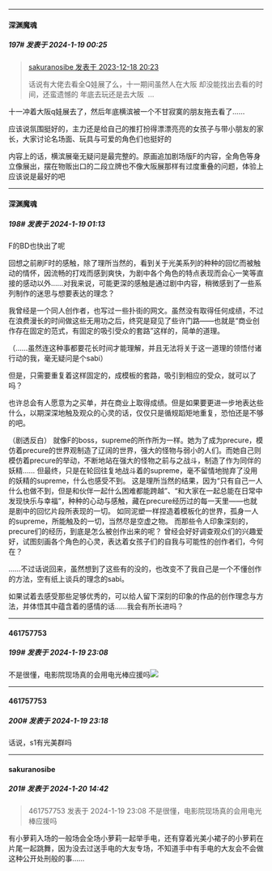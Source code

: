 
*****

####  深渊魔魂  
##### 197#       发表于 2024-1-19 00:25

<blockquote><a href="httphttps://bbs.saraba1st.com/2b/forum.php?mod=redirect&amp;goto=findpost&amp;pid=63368405&amp;ptid=2112407" target="_blank">sakuranosibe 发表于 2023-12-18 20:23</a>

话说有大佬去看全Q娃展了么，十一期间虽然人在大阪 却没能找出去看的时间，还蛮遗憾的 年底去玩还是去大阪  ...</blockquote>
十一冲着大阪q娃展去了，然后年底横滨被一个不甘寂寞的朋友拖去看了……

应该说氛围挺好的，主力还是给自己的推打扮得漂漂亮亮的女孩子与带小朋友的家长，大家讨论名场面、玩具与可爱的角色们也挺好的

内容上的话，横滨展毫无疑问是最完整的。原画追加剧场版F的内容，全角色等身立像展出，摆在物贩出口的二段立牌也不像大阪展那样有过度重叠的问题，体验上应该说是最好的吧


*****

####  深渊魔魂  
##### 198#       发表于 2024-1-19 01:13

F的BD也快出了呢

回想之前刷F时的感触，除了理所当然的，看到关于光美系列的种种的回忆而被触动的情怀，因流畅的打戏而感到爽快，为剧中各个角色的特点表现而会心一笑等直接的感动以外……对我来说，可能更深的感触是通过剧中内容，稍微感到了一些系列制作的迷思与想要表达的理念？

我曾经是一个同人创作者，也写过一些扑街的网文。虽然没有取得任何成绩，不过在浪费漫长的时间做这些无用功之后，终究是窥见了些许门路——也就是“商业创作存在固定的范式，有固定的吸引受众的套路”这样的，简单的道理。

（……虽然连这种事都要花长时间才能理解，并且无法将关于这一道理的领悟付诸行动的我，毫无疑问是个sabi）

但是，只需要重复着这样固定的，成模板的套路，吸引到相应的受众，就可以了吗？

也许总会有人愿意为之买单，并在商业上取得成绩。但是如果要更进一步地表达些什么，以期深深地触及观众的心灵的话，仅仅只是循规蹈矩地重复，恐怕还是不够的吧。

（剧透反白）
就像F的boss，supreme的所作所为一样。她为了成为precure，模仿着precure的世界观制造了辽阔的世界，强大的怪物与弱小的人们。而她自己则模仿着precure的举动，不断地站在强大的怪物之前与之战斗，制造了作为同伴的妖精……
但最终，只是在轮回往复地战斗着的supreme，毫不留情地抛弃了没用的妖精的supreme，什么也感受不到。
这是理所当然的结果，因为“只有自己一人什么也做不到，但是和伙伴一起什么困难都能跨越”、“和大家在一起总能在日常中发现快乐与幸福”，种种的心动与感触，藏在precure经历过的每一天里——也就是剧中的回忆片段所表现的一切。
如同泥塑一样捏造着模板化的世界，孤身一人的supreme，所能触及的一切，当然尽是空虚之物。
而那些令人印象深刻的，precure们的经历，到底是怎么被创作出来的呢？
曾经会好好调查观众们的兴趣爱好，试图刻画各个角色的心灵，表达着女孩子们的自我与可能性的创作者们，今何在？

……不过话说回来，虽然想到了这些有的没的，也改变不了我自己是一个不懂创作的方法，空有纸上谈兵的理念的sabi。

如果试着去感受那些足够优秀的，可以给人留下深刻的印象的作品的创作理念与方法，并体悟其中蕴含着的感情的话……我会有所长进吗？


*****

####  461757753  
##### 199#       发表于 2024-1-19 23:08

不是很懂，电影院现场真的会用电光棒应援吗<img src="https://static.saraba1st.com/image/smiley/face2017/001.png" referrerpolicy="no-referrer">


*****

####  461757753  
##### 200#       发表于 2024-1-19 23:18

话说，s1有光美群吗


*****

####  sakuranosibe  
##### 201#       发表于 2024-1-20 14:42

<blockquote>461757753 发表于 2024-1-19 23:08
不是很懂，电影院现场真的会用电光棒应援吗</blockquote>
有小萝莉入场的一般场会全场小萝莉一起举手电，还有穿着光美小裙子的小萝莉在片尾一起跳舞，因为没去过送手电的大友专场，不知道手中有手电的大友会不会做这种公开处刑般的事……

